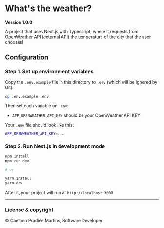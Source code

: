 # What's the weather?

**Version 1.0.0**

A project that uses Next.js with Typescript, where it requests from OpenWeather API (external API) the temperature of the city that the user chooses!

## Configuration

### Step 1. Set up environment variables

Copy the `.env.example` file in this directory to `.env` (which will be ignored by Git):

```bash
cp .env.example .env
```

Then set each variable on `.env`:

- `APP_OPENWEATHER_API_KEY` should be your OpenWeather API KEY

Your `.env` file should look like this:

```bash
APP_OPENWEATHER_API_KEY=...
```

### Step 2. Run Next.js in development mode

```bash
npm install
npm run dev

# or

yarn install
yarn dev
```

After it, your project will run at `http://localhost:3000`

---

### License & copyright

© Caetano Pradiée Martins, Software Developer
